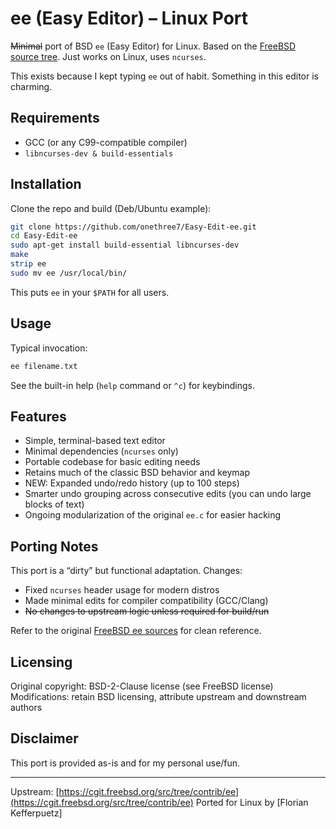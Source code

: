 # ee (Easy Editor) – Linux Port

~~Minimal~~ port of BSD `ee` (Easy Editor) for Linux. Based on the [FreeBSD source tree](https://cgit.freebsd.org/src/tree/contrib/ee). Just works on Linux, uses `ncurses`.

This exists because I kept typing `ee` out of habit. Something in this editor is charming.

## Requirements

- GCC (or any C99-compatible compiler)
- `libncurses-dev & build-essentials`

## Installation

Clone the repo and build (Deb/Ubuntu example):

```sh
git clone https://github.com/onethree7/Easy-Edit-ee.git
cd Easy-Edit-ee
sudo apt-get install build-essential libncurses-dev
make
strip ee
sudo mv ee /usr/local/bin/
```

This puts `ee` in your `$PATH` for all users.

## Usage

Typical invocation:

```sh
ee filename.txt
```

See the built-in help (`help` command or `^c`) for keybindings.

## Features

- Simple, terminal-based text editor
- Minimal dependencies (`ncurses` only)
- Portable codebase for basic editing needs
- Retains much of the classic BSD behavior and keymap
- NEW: Expanded undo/redo history (up to 100 steps)
- Smarter undo grouping across consecutive edits (you can undo large blocks of text)
- Ongoing modularization of the original `ee.c` for easier hacking

## Porting Notes

This port is a “dirty” but functional adaptation. Changes:
- Fixed `ncurses` header usage for modern distros
- Made minimal edits for compiler compatibility (GCC/Clang)
- ~~No changes to upstream logic unless required for build/run~~

Refer to the original [FreeBSD ee sources](https://cgit.freebsd.org/src/tree/contrib/ee) for clean reference.

## Licensing

Original copyright:
BSD-2-Clause license (see FreeBSD license)
Modifications: retain BSD licensing, attribute upstream and downstream authors

## Disclaimer

This port is provided as-is and for my personal use/fun.

---

Upstream: [https://cgit.freebsd.org/src/tree/contrib/ee](https://cgit.freebsd.org/src/tree/contrib/ee)
Ported for Linux by [Florian Kefferpuetz]
